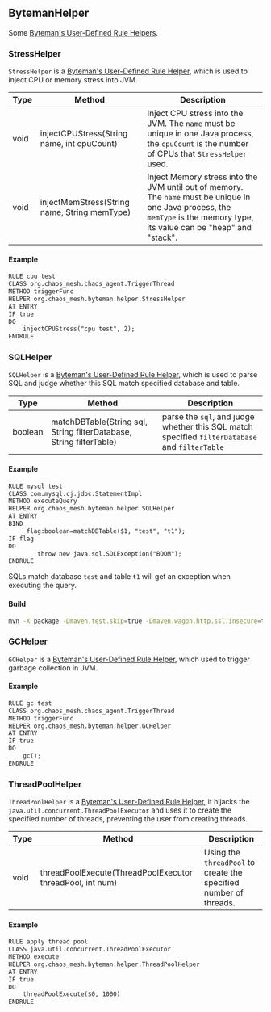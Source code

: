 ## BytemanHelper

Some [Byteman's User-Defined Rule Helpers](https://downloads.jboss.org/byteman/4.0.24/byteman-programmers-guide.html#user-defined-rule-helpers).

### StressHelper

`StressHelper` is a [Byteman's User-Defined Rule Helper](https://downloads.jboss.org/byteman/4.0.24/byteman-programmers-guide.html#user-defined-rule-helpers), which is used to inject CPU or memory stress into JVM.

| Type | Method | Description |
| ---- | ------ | ------------|
| void | injectCPUStress(String name, int cpuCount) | Inject CPU stress into the JVM. The `name` must be unique in one Java process, the `cpuCount` is the number of CPUs that `StressHelper` used. |
| void | injectMemStress(String name, String memType) | Inject Memory stress into the JVM until out of memory. The `name` must be unique in one Java process, the `memType` is the memory type, its value can be "heap" and "stack". |

#### Example

```txt
RULE cpu test
CLASS org.chaos_mesh.chaos_agent.TriggerThread
METHOD triggerFunc
HELPER org.chaos_mesh.byteman.helper.StressHelper
AT ENTRY
IF true
DO
    injectCPUStress("cpu test", 2);
ENDRULE
```

### SQLHelper

`SQLHelper` is a [Byteman's User-Defined Rule Helper](https://downloads.jboss.org/byteman/4.0.24/byteman-programmers-guide.html#user-defined-rule-helpers), which is used to parse SQL and judge whether this SQL match specified database and table.

| Type | Method | Description |
| ---- | ------ | ------------|
| boolean | matchDBTable(String sql, String filterDatabase, String filterTable) | parse the `sql`, and judge whether this SQL match specified `filterDatabase` and `filterTable` |

#### Example

```txt
RULE mysql test
CLASS com.mysql.cj.jdbc.StatementImpl
METHOD executeQuery
HELPER org.chaos_mesh.byteman.helper.SQLHelper
AT ENTRY
BIND
     flag:boolean=matchDBTable($1, "test", "t1");
IF flag
DO
        throw new java.sql.SQLException("BOOM");
ENDRULE
```

SQLs match database `test` and table `t1` will get an exception when executing the query.

#### Build

```bash
mvn -X package -Dmaven.test.skip=true -Dmaven.wagon.http.ssl.insecure=true -Dmaven.wagon.http.ssl.allowall=true
```

### GCHelper

`GCHelper` is a [Byteman's User-Defined Rule Helper](https://downloads.jboss.org/byteman/4.0.24/byteman-programmers-guide.html#user-defined-rule-helpers), which used to trigger garbage collection in JVM.

#### Example

```txt
RULE gc test
CLASS org.chaos_mesh.chaos_agent.TriggerThread
METHOD triggerFunc
HELPER org.chaos_mesh.byteman.helper.GCHelper
AT ENTRY
IF true
DO
    gc();
ENDRULE
```

### ThreadPoolHelper

`ThreadPoolHelper` is a [Byteman's User-Defined Rule Helper](https://downloads.jboss.org/byteman/4.0.24/byteman-programmers-guide.html#user-defined-rule-helpers), it hijacks the `java.util.concurrent.ThreadPoolExecutor` and uses it to create the specified number of threads, preventing the user from creating threads.

| Type | Method | Description |
| ---- | ------ | ------------|
| void | threadPoolExecute(ThreadPoolExecutor threadPool, int num) | Using the `threadPool` to create the specified number of threads. |

#### Example

```txt
RULE apply thread pool
CLASS java.util.concurrent.ThreadPoolExecutor
METHOD execute
HELPER org.chaos_mesh.byteman.helper.ThreadPoolHelper
AT ENTRY
IF true
DO
    threadPoolExecute($0, 1000)
ENDRULE
```
